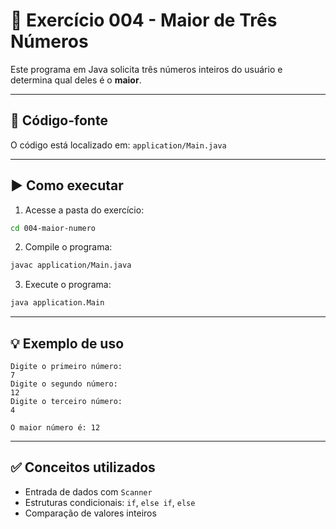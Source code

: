 # 🔢 Exercício 004 - Maior de Três Números

Este programa em Java solicita três números inteiros do usuário e determina qual deles é o **maior**.

---

## 📄 Código-fonte

O código está localizado em: `application/Main.java`

---

## ▶️ Como executar

1. Acesse a pasta do exercício:

```bash
cd 004-maior-numero
```

2. Compile o programa:

```bash
javac application/Main.java
```

3. Execute o programa:

```bash
java application.Main
```

---

## 💡 Exemplo de uso

```
Digite o primeiro número:
7
Digite o segundo número:
12
Digite o terceiro número:
4

O maior número é: 12
```

---

## ✅ Conceitos utilizados

- Entrada de dados com `Scanner`
- Estruturas condicionais: `if`, `else if`, `else`
- Comparação de valores inteiros
